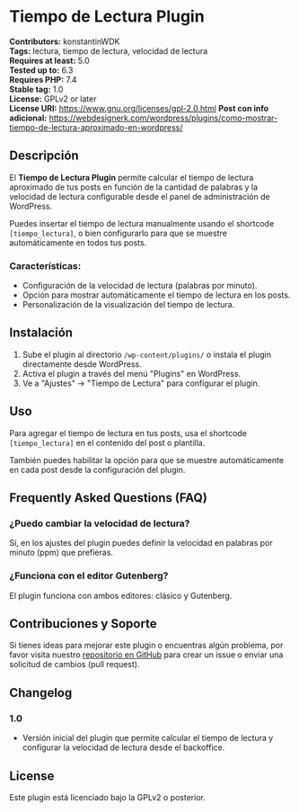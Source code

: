 # Tiempo de Lectura Plugin

**Contributors:** konstantinWDK  
**Tags:** lectura, tiempo de lectura, velocidad de lectura  
**Requires at least:** 5.0  
**Tested up to:** 6.3  
**Requires PHP:** 7.4  
**Stable tag:** 1.0  
**License:** GPLv2 or later  
**License URI:** https://www.gnu.org/licenses/gpl-2.0.html
**Post con info adicional:** https://webdesignerk.com/wordpress/plugins/como-mostrar-tiempo-de-lectura-aproximado-en-wordpress/

## Descripción

El **Tiempo de Lectura Plugin** permite calcular el tiempo de lectura aproximado de tus posts en función de la cantidad de palabras y la velocidad de lectura configurable desde el panel de administración de WordPress.

Puedes insertar el tiempo de lectura manualmente usando el shortcode `[tiempo_lectura]`, o bien configurarlo para que se muestre automáticamente en todos tus posts.

### Características:
- Configuración de la velocidad de lectura (palabras por minuto).
- Opción para mostrar automáticamente el tiempo de lectura en los posts.
- Personalización de la visualización del tiempo de lectura.

## Instalación

1. Sube el plugin al directorio `/wp-content/plugins/` o instala el plugin directamente desde WordPress.
2. Activa el plugin a través del menú "Plugins" en WordPress.
3. Ve a "Ajustes" -> "Tiempo de Lectura" para configurar el plugin.

## Uso

Para agregar el tiempo de lectura en tus posts, usa el shortcode `[tiempo_lectura]` en el contenido del post o plantilla.

También puedes habilitar la opción para que se muestre automáticamente en cada post desde la configuración del plugin.

## Frequently Asked Questions (FAQ)

### ¿Puedo cambiar la velocidad de lectura?

Sí, en los ajustes del plugin puedes definir la velocidad en palabras por minuto (ppm) que prefieras.

### ¿Funciona con el editor Gutenberg?

El plugin funciona con ambos editores: clásico y Gutenberg.

## Contribuciones y Soporte

Si tienes ideas para mejorar este plugin o encuentras algún problema, por favor visita nuestro [repositorio en GitHub](https://github.com/konstantinWDK/tiempo-de-lectura-plugin) para crear un issue o enviar una solicitud de cambios (pull request).

## Changelog

### 1.0
- Versión inicial del plugin que permite calcular el tiempo de lectura y configurar la velocidad de lectura desde el backoffice.

## License

Este plugin está licenciado bajo la GPLv2 o posterior.  
